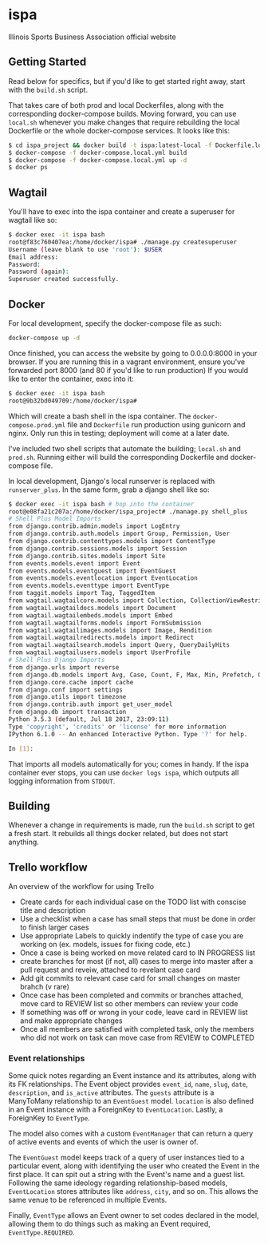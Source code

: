 # ispa
Illinois Sports Business Association official website

## Getting Started

Read below for specifics, but if you'd like to get started right away, start with the `build.sh` script.

That takes care of both prod and local Dockerfiles, along with the corresponding docker-compose builds. Moving forward, you can use `local.sh` whenever you make changes that require rebuilding the local Dockerfile or the whole docker-compose services. It looks like this:

```Bash
$ cd ispa_project && docker build -t ispa:latest-local -f Dockerfile.local . && cd ..
$ docker-compose -f docker-compose.local.yml build
$ docker-compose -f docker-compose.local.yml up -d
$ docker ps
```

## Wagtail

You'll have to exec into the ispa container and create a superuser for wagtail like so:

```Bash
$ docker exec -it ispa bash
root@f83c760407ea:/home/docker/ispa# ./manage.py createsuperuser
Username (leave blank to use 'root'): $USER
Email address:
Password:
Password (again):
Superuser created successfully.
```

## Docker

For local development, specify the docker-compose file as such:

```Bash
docker-compose up -d
```

Once finished, you can access the website by going to 0.0.0.0:8000 in your browser. If you are running this in a vagrant environment, ensure you've forwarded port 8000 (and 80 if you'd like to run production)
If you would like to enter the container, exec into it:

```Bash
$ docker exec -it ispa bash
root@9b32bd049709:/home/docker/ispa#
```

Which will create a bash shell in the ispa container. The  ```docker-compose.prod.yml``` file and ```Dockerfile``` run production using gunicorn and nginx. Only run this in testing; deployment will come at a later date.

I've included two shell scripts that automate the building; ```local.sh``` and ```prod.sh```. Running either will build the corresponding Dockerfile and docker-compose file.

In local development, Django's local runserver is replaced with ```runserver_plus```. In the same form, grab a django shell like so:

```Bash
$ docker exec -it ispa bash # hop into the container
root@e08fa21c207a:/home/docker/ispa_project# ./manage.py shell_plus
# Shell Plus Model Imports
from django.contrib.admin.models import LogEntry
from django.contrib.auth.models import Group, Permission, User
from django.contrib.contenttypes.models import ContentType
from django.contrib.sessions.models import Session
from django.contrib.sites.models import Site
from events.models.event import Event
from events.models.eventguest import EventGuest
from events.models.eventlocation import EventLocation
from events.models.eventtype import EventType
from taggit.models import Tag, TaggedItem
from wagtail.wagtailcore.models import Collection, CollectionViewRestriction, GroupCollectionPermission, GroupPagePermission, Page, PageRevision, PageViewRestriction, Site
from wagtail.wagtaildocs.models import Document
from wagtail.wagtailembeds.models import Embed
from wagtail.wagtailforms.models import FormSubmission
from wagtail.wagtailimages.models import Image, Rendition
from wagtail.wagtailredirects.models import Redirect
from wagtail.wagtailsearch.models import Query, QueryDailyHits
from wagtail.wagtailusers.models import UserProfile
# Shell Plus Django Imports
from django.urls import reverse
from django.db.models import Avg, Case, Count, F, Max, Min, Prefetch, Q, Sum, When
from django.core.cache import cache
from django.conf import settings
from django.utils import timezone
from django.contrib.auth import get_user_model
from django.db import transaction
Python 3.5.3 (default, Jul 18 2017, 23:09:11)
Type 'copyright', 'credits' or 'license' for more information
IPython 6.1.0 -- An enhanced Interactive Python. Type '?' for help.

In [1]:
```

That imports all models automatically for you; comes in handy. If the ispa container ever stops, you can use `docker logs ispa`, which outputs all logging information from `STDOUT`.

## Building

Whenever a change in requirements is made, run the `build.sh` script to get a fresh start. It rebuilds all things docker related, but does not start anything.

## Trello workflow

An overview of the workflow for using Trello

- Create cards for each individual case on the TODO list with conscise title and description
- Use a checklist when a case has small steps that must be done in order to finish larger cases
- Use appropriate Labels to quickly indentify the type of case you are working on (ex. models, issues for fixing code, etc.)
- Once a case is being worked on move related card to IN PROGRESS list
- create branches for most (if not, all) cases to merge into master after a pull request and reveiw, attached to revelant case card
- Add git commits to relevant case card for small changes on master brahch (v rare)
- Once case has been completed and commits or branches attached, move card to REVIEW list so other members can review your code
- If something was off or wrong in your code, leave card in REVIEW list and make appropriate changes
- Once all members are satisfied with completed task, only the members who did not work on task can move case from REVIEW to COMPLETED


### Event relationships

Some quick notes regarding an Event instance and its attributes, along with its FK relationships. The Event object provides `event_id`, `name`, `slug`, `date`, `description`, and `is_active` attributes. The `guests` attribute is a ManyToMany relationship to an `EventGuest` model. `location` is also defined in an Event instance with a ForeignKey to `EventLocation`. Lastly, a ForeignKey to `EventType`.

The model also comes with a custom `EventManager` that can return a query of active events and events of which the user is owner of.

The `EventGuest` model keeps track of a query of user instances tied to a particular event, along with identifying the user who created the Event in the first place. It can spit out a string with the Event's name and a guest list. Following the same ideology regarding relationship-based models, `EventLocation` stores attributes like `address`, `city`, and so on. This allows the same venue to be referenced in multiple Events.

Finally, `EventType` allows an Event owner to set codes declared in the model, allowing them to do things such as making an Event required, `EventType.REQUIRED`.
